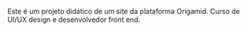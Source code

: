 Este é um projeto didático de um site da plataforma Origamid. Curso de UI/UX design e desenvolvedor front end. 
